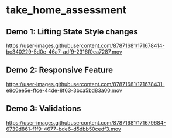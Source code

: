 # take_home_assessment

<h2> Demo 1: Lifting State Style changes </h2>

https://user-images.githubusercontent.com/87871681/171678414-bc340229-5d0e-46a7-adf9-2316f0ea7287.mov


<h2> Demo 2: Responsive Feature </h2>


https://user-images.githubusercontent.com/87871681/171678431-e8c0ee5e-ffce-44de-8f63-3bca5bd83a00.mov


<h2> Demo 3: Validations </h2>



https://user-images.githubusercontent.com/87871681/171679684-6739d861-f1f9-4677-bde6-d5dbb50cedf3.mov


